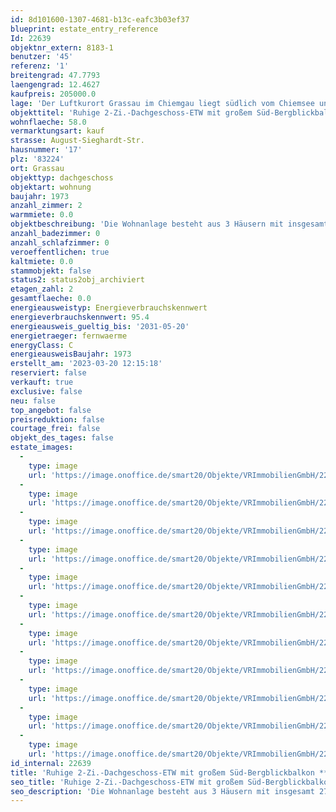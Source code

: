 ```yaml
---
id: 8d101600-1307-4681-b13c-eafc3b03ef37
blueprint: estate_entry_reference
Id: 22639
objektnr_extern: 8183-1
benutzer: '45'
referenz: '1'
breitengrad: 47.7793
laengengrad: 12.4627
kaufpreis: 205000.0
lage: 'Der Luftkurort Grassau im Chiemgau liegt südlich vom Chiemsee und ist das Zentrum vom beliebten Achental mit bester Versorgung in vielerlei Hinsicht *** Nur wenige Gehminuten zu großen Supermärkten und zum erholsamen Achendamm *** Ganz nahe u.a. auch: 18-Loch-Golfplatz, viele Wander- und Radwege z.B. im Naturschutzgebiet Kendlmühlfilzn, der Reifinger Badesee, die Hochplatten-Sesselliftbahn usw. *** In einer ruhigen Sackgasse im 2. Stock eines Hauses mit 9 Wohnungen. Auf dieser Etage gibt es ansonsten nur noch Speicherräume *** Traumhafter Berg- und Fernblick vom überdachten Südbalkon'
objekttitel: 'Ruhige 2-Zi.-Dachgeschoss-ETW mit großem Süd-Bergblickbalkon *** Noch Wohnrecht!'
wohnflaeche: 58.0
vermarktungsart: kauf
strasse: August-Sieghardt-Str.
hausnummer: '17'
plz: '83224'
ort: Grassau
objekttyp: dachgeschoss
objektart: wohnung
baujahr: 1973
anzahl_zimmer: 2
warmmiete: 0.0
objektbeschreibung: 'Die Wohnanlage besteht aus 3 Häusern mit insgesamt 27 Wohnungen auf einem 3172 m² großem Areal *** Im Dachgeschoss ist es die einzige Wohnung mit 2 Balkonzugängen und kaum Dachschrägen *** Zugehöriges Speicherabteil. Zusätzlich wird seit Baufertigstellung ein geräumige Speicherabseite mit Dachfenster westlich am Wohnzimmer genutzt *** Gemeinschaftliches: Wäschetrockenspeicher, Hobby- und Fahrradkeller, Garten, Kfz-Stellplätze. Die Erhaltungsrücklage ist gut angespart *** Hausgeld mtl. 396,- € (inkl. 157,25 € Erhaltungsrücklage) *** 2022 wurde das Treppenhaus gestrichen und es bekam eine neue Haustür samt Briefkästen. 2010 wurde an die Naturfernwärme angeschlossen. Vor einiger Zeit wurden Außenrollos zum Balkon angebracht *** Im Grundbuch lastenfrei *** Die über 83-jährige Eigentümerin will so lange es geht mit Wohnrecht bleiben und wird 700,- € Miete zzgl. Nebenkosten bezahlen. Eine gute Geldanlage!'
anzahl_badezimmer: 0
anzahl_schlafzimmer: 0
veroeffentlichen: true
kaltmiete: 0.0
stammobjekt: false
status2: status2obj_archiviert
etagen_zahl: 2
gesamtflaeche: 0.0
energieausweistyp: Energieverbrauchskennwert
energieverbrauchskennwert: 95.4
energieausweis_gueltig_bis: '2031-05-20'
energietraeger: fernwaerme
energyClass: C
energieausweisBaujahr: 1973
erstellt_am: '2023-03-20 12:15:18'
reserviert: false
verkauft: true
exclusive: false
neu: false
top_angebot: false
preisreduktion: false
courtage_frei: false
objekt_des_tages: false
estate_images:
  -
    type: image
    url: 'https://image.onoffice.de/smart20/Objekte/VRImmobilienGmbH/22639/91c5969c-6247-4819-8bc1-c967e4a965b3.jpg'
  -
    type: image
    url: 'https://image.onoffice.de/smart20/Objekte/VRImmobilienGmbH/22639/dc87c307-0bb8-4a22-8015-53d012b62e87.jpg'
  -
    type: image
    url: 'https://image.onoffice.de/smart20/Objekte/VRImmobilienGmbH/22639/c122cd05-5016-4f99-b42c-67ae318367e9.jpg'
  -
    type: image
    url: 'https://image.onoffice.de/smart20/Objekte/VRImmobilienGmbH/22639/eea92be2-3724-4874-ad23-686c95340e1a.jpg'
  -
    type: image
    url: 'https://image.onoffice.de/smart20/Objekte/VRImmobilienGmbH/22639/66797789-6607-48de-bb7a-dd468e2d2458.jpg'
  -
    type: image
    url: 'https://image.onoffice.de/smart20/Objekte/VRImmobilienGmbH/22639/38b3f6d1-ffdf-4072-82d9-9dad990ad15b.jpg'
  -
    type: image
    url: 'https://image.onoffice.de/smart20/Objekte/VRImmobilienGmbH/22639/7801d6de-d69c-48da-892d-69c4d40968a2.jpg'
  -
    type: image
    url: 'https://image.onoffice.de/smart20/Objekte/VRImmobilienGmbH/22639/b3c19da6-03b7-478e-aaba-92eb130acc4e.jpg'
  -
    type: image
    url: 'https://image.onoffice.de/smart20/Objekte/VRImmobilienGmbH/22639/8b8057ed-7c86-4e4a-9aa5-0b0e1055b044.jpg'
  -
    type: image
    url: 'https://image.onoffice.de/smart20/Objekte/VRImmobilienGmbH/22639/cd383f82-6fec-4e29-a021-7d469386d586.jpg'
  -
    type: image
    url: 'https://image.onoffice.de/smart20/Objekte/VRImmobilienGmbH/22639/0c0edae6-b068-4789-9bca-2087638765ce.jpg'
id_internal: 22639
title: 'Ruhige 2-Zi.-Dachgeschoss-ETW mit großem Süd-Bergblickbalkon *** Noch Wohnrecht!'
seo_title: 'Ruhige 2-Zi.-Dachgeschoss-ETW mit großem Süd-Bergblickbalkon *** Noch Wohnrecht!'
seo_description: 'Die Wohnanlage besteht aus 3 Häusern mit insgesamt 27 Wohnungen auf einem 3172 m² großem Areal *** Im Dachgeschoss ist es die einzige Wohnung mit 2 Balkonzug'
---
```

